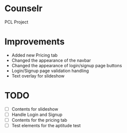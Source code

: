# Counselr
PCL Project

# Improvements

* Added new Pricing tab
* Changed the appearance of the navbar
* Changed the appearance of login/signup page buttons
* Login/Signup page validation handling
* Text overlay for slideshow

# TODO

* [ ] Contents for slideshow
* [ ] Handle Login and Signup
* [ ] Contents for the pricing tab
* [ ] Test elements for the aptitude test
